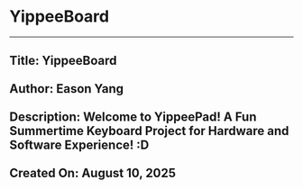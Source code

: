 # YippeeBoard

---
Title: YippeeBoard <br><br>
Author: Eason Yang <br><br>
Description: Welcome to YippeePad! A Fun Summertime Keyboard Project for Hardware and Software Experience! :D <br><br>
Created On: August 10, 2025 <br><br>
---

